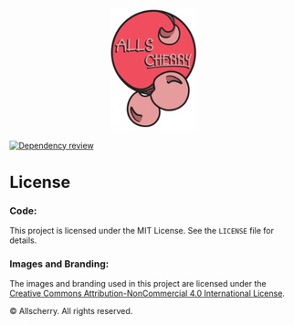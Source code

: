<p align="center">
  <img width="150" src="https://github.com/haydenzeller/Allscherry-main/blob/72a3bc2fa46143ff182152f7d58bbf982ae2f4d3/public/allscherry-logo.png" alt="Allscherry Logo">
</p>

[![Dependency review](https://github.com/haydenzeller/Allscherry-main/actions/workflows/dependency-review.yml/badge.svg)](https://github.com/haydenzeller/Allscherry-main/actions/workflows/dependency-review.yml)

# License

### Code:
This project is licensed under the MIT License. See the `LICENSE` file for details.

### Images and Branding:
The images and branding used in this project are licensed under the [Creative Commons Attribution-NonCommercial 4.0 International License](https://creativecommons.org/licenses/by-nc/4.0/). 

© Allscherry. All rights reserved.
